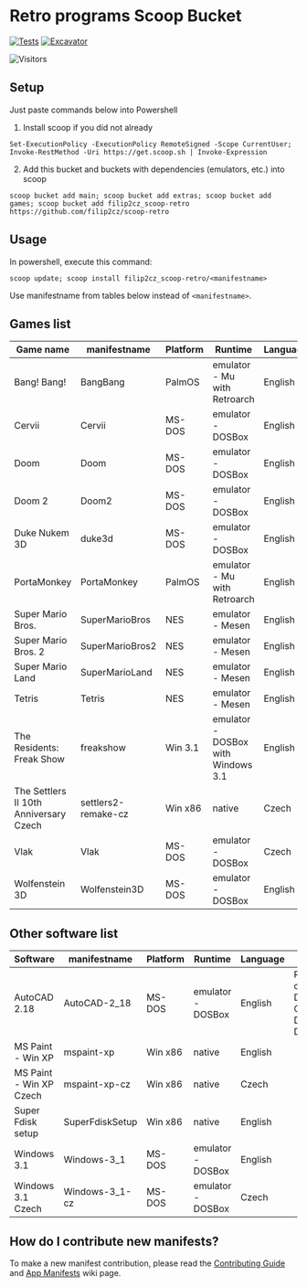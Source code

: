 # Retro programs Scoop Bucket

[![Tests](https://github.com/filip2cz/scoop-retro/actions/workflows/ci.yml/badge.svg)](https://github.com/filip2cz/scoop-retro/actions/workflows/ci.yml) [![Excavator](https://github.com/filip2cz/scoop-retro/actions/workflows/excavator.yml/badge.svg)](https://github.com/filip2cz/scoop-retro/actions/workflows/excavator.yml)

![Visitors](https://api.visitorbadge.io/api/daily?path=https%3A%2F%2Fgithub.com%2Ffilip2cz%2Fscoop-retro&label=VISITORS%20TODAY&countColor=%23263759)

## Setup

Just paste commands below into Powershell

1. Install scoop if you did not already
```pwsh
Set-ExecutionPolicy -ExecutionPolicy RemoteSigned -Scope CurrentUser; Invoke-RestMethod -Uri https://get.scoop.sh | Invoke-Expression
```

2. Add this bucket and buckets with dependencies (emulators, etc.) into scoop
```
scoop bucket add main; scoop bucket add extras; scoop bucket add games; scoop bucket add filip2cz_scoop-retro https://github.com/filip2cz/scoop-retro
```

## Usage

In powershell, execute this command:
```
scoop update; scoop install filip2cz_scoop-retro/<manifestname>
```

Use manifestname from tables below instead of `<manifestname>`.

## Games list

| Game name                                 | manifestname          | Platform | Runtime                               | Language  |
| ----------------------------------------- | --------------------- | -------- | ------------------------------------- | --------- |
| Bang! Bang!                               | BangBang              | PalmOS   | emulator - Mu with Retroarch          | English   |
| Cervii                                    | Cervii                | MS-DOS   | emulator - DOSBox                     | English   |
| Doom                                      | Doom                  | MS-DOS   | emulator - DOSBox                     | English   |
| Doom 2                                    | Doom2                 | MS-DOS   | emulator - DOSBox                     | English   |
| Duke Nukem 3D                             | duke3d                | MS-DOS   | emulator - DOSBox                     | English   |
| PortaMonkey                               | PortaMonkey           | PalmOS   | emulator - Mu with Retroarch          | English   |
| Super Mario Bros.                         | SuperMarioBros        | NES      | emulator - Mesen                      | English   |
| Super Mario Bros. 2                       | SuperMarioBros2       | NES      | emulator - Mesen                      | English   |
| Super Mario Land                          | SuperMarioLand        | NES      | emulator - Mesen                      | English   |
| Tetris                                    | Tetris                | NES      | emulator - Mesen                      | English   |
| The Residents: Freak Show                 | freakshow             | Win 3.1  | emulator - DOSBox with Windows 3.1    | English   |
| The Settlers II 10th Anniversary Czech    | settlers2-remake-cz   | Win x86  | native                                | Czech     |
| Vlak                                      | Vlak                  | MS-DOS   | emulator - DOSBox                     | Czech     |
| Wolfenstein 3D                            | Wolfenstein3D         | MS-DOS   | emulator - DOSBox                     | English   |

## Other software list

| Software                  | manifestname      | Platform | Runtime           | Language  | Notes |
| ------------------------- | ----------------- | -------- | ----------------- | --------- | - |
| AutoCAD 2.18              | AutoCAD-2_18      | MS-DOS   | emulator - DOSBox | English   | Recommended config: Default, except Graphic Display -> 2; Digitizer -> 19 |
| MS Paint - Win XP         | mspaint-xp        | Win x86  | native            | English   | |
| MS Paint - Win XP Czech   | mspaint-xp-cz     | Win x86  | native            | Czech     | |
| Super Fdisk setup         | SuperFdiskSetup   | Win x86  | native            | English   | |
| Windows 3.1               | Windows-3_1       | MS-DOS   | emulator - DOSBox | English   | |
| Windows 3.1 Czech         | Windows-3_1-cz    | MS-DOS   | emulator - DOSBox | Czech     | |

## How do I contribute new manifests?

To make a new manifest contribution, please read the [Contributing
Guide](https://github.com/ScoopInstaller/.github/blob/main/.github/CONTRIBUTING.md)
and [App Manifests](https://github.com/ScoopInstaller/Scoop/wiki/App-Manifests)
wiki page.
